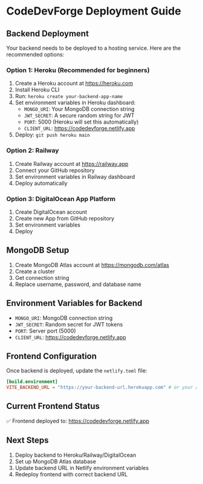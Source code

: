 # CodeDevForge Deployment Guide

## Backend Deployment

Your backend needs to be deployed to a hosting service. Here are the recommended options:

### Option 1: Heroku (Recommended for beginners)
1. Create a Heroku account at https://heroku.com
2. Install Heroku CLI
3. Run: `heroku create your-backend-app-name`
4. Set environment variables in Heroku dashboard:
   - `MONGO_URI`: Your MongoDB connection string
   - `JWT_SECRET`: A secure random string for JWT
   - `PORT`: 5000 (Heroku will set this automatically)
   - `CLIENT_URL`: https://codedevforge.netlify.app
5. Deploy: `git push heroku main`

### Option 2: Railway
1. Create Railway account at https://railway.app
2. Connect your GitHub repository
3. Set environment variables in Railway dashboard
4. Deploy automatically

### Option 3: DigitalOcean App Platform
1. Create DigitalOcean account
2. Create new App from GitHub repository
3. Set environment variables
4. Deploy

## MongoDB Setup
1. Create MongoDB Atlas account at https://mongodb.com/atlas
2. Create a cluster
3. Get connection string
4. Replace username, password, and database name

## Environment Variables for Backend
- `MONGO_URI`: MongoDB connection string
- `JWT_SECRET`: Random secret for JWT tokens
- `PORT`: Server port (5000)
- `CLIENT_URL`: https://codedevforge.netlify.app

## Frontend Configuration
Once backend is deployed, update the `netlify.toml` file:
```toml
[build.environment]
VITE_BACKEND_URL = "https://your-backend-url.herokuapp.com" # or your actual backend URL
```

## Current Frontend Status
✅ Frontend deployed to: https://codedevforge.netlify.app

## Next Steps
1. Deploy backend to Heroku/Railway/DigitalOcean
2. Set up MongoDB Atlas database
3. Update backend URL in Netlify environment variables
4. Redeploy frontend with correct backend URL
